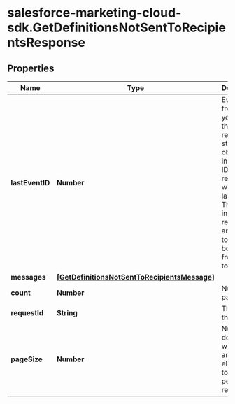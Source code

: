 # salesforce-marketing-cloud-sdk.GetDefinitionsNotSentToRecipientsResponse

## Properties
Name | Type | Description | Notes
------------ | ------------- | ------------- | -------------
**lastEventID** | **Number** | Event ID from which you want the response to start. To obtain the initial event ID, submit a request without a lastEventId. The events in the response are listed top to bottom from oldest to newest | [optional] 
**messages** | [**[GetDefinitionsNotSentToRecipientsMessage]**](GetDefinitionsNotSentToRecipientsMessage.md) |  | [optional] 
**count** | **Number** | Number of pages | [optional] 
**requestId** | **String** | The ID of the request | [optional] 
**pageSize** | **Number** | Number of definitions, which are array elements, to return per paged response. | [optional] 


